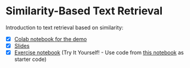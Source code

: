 # Similarity-Based Text Retrieval

Introduction to text retrieval based on similarity:
- [x] [Colab notebook for the demo](https://github.com/balapriyac/similarity-based-text-retrieval/blob/main/Similarity_Based_Text_Retrieval_v1.ipynb)
- [x] [Slides](https://github.com/balapriyac/similarity-based-text-retrieval/blob/main/simialrity_based_text_retrieval_slides.pdf)
- [x] [Exercise notebook](https://github.com/balapriyac/similarity-based-text-retrieval/blob/main/word2vec_example.ipynb) (Try It Yourself! - Use code from [this notebook](https://github.com/balapriyac/similarity-based-text-retrieval/blob/main/Similarity_Based_Text_Retrieval_v1.ipynb) as starter code)
